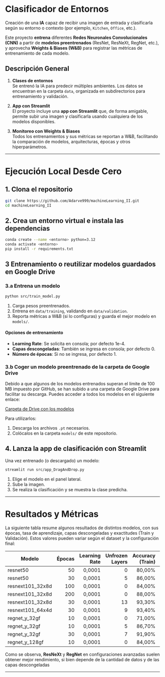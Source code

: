 # Clasificador de Entornos

Creación de una **IA** capaz de recibir una imagen de entrada y clasificarla según su entorno o contexto (por ejemplo, `Kitchen`, `Office`, etc.).  

Este proyecto **entrena** diferentes **Redes Neuronales Convolucionales (CNN)** a partir de **modelos preentrenados** (ResNet, ResNeXt, RegNet, etc.), y aprovecha **Weights & Biases (W&B)** para registrar las métricas de entrenamiento de cada modelo.

## Descripción General

1. **Clases de entornos**  
   Se entrenó la IA para predecir múltiples ambientes. Los datos se encuentran en la carpeta `data`, organizada en subdirectorios para entrenamiento y validación.

2. **App con Streamlit**  
   El proyecto incluye una **app con Streamlit** que, de forma amigable, permite subir una imagen y clasificarla usando cualquiera de los modelos disponibles.

3. **Monitoreo con Weights & Biases**  
   Todos los entrenamientos y sus métricas se reportan a W&B, facilitando la comparación de modelos, arquitecturas, épocas y otros hiperparámetros.

---

# Ejecución Local Desde Cero

## 1. Clona el repositorio

```bash
git clone https://github.com/Adarve999/machineLearning_II.git
cd machineLearning_II
```

## 2. Crea un entorno virtual e instala las dependencias

```bash
conda create --name <entorno> python=3.12
conda activate <entorno>
pip install -r requirements.txt
```

## 3 Entrenamiento o reutilizar modelos guardados en Google Drive

### 3.a Entrena un modelo

```bash
python src/train_model.py
```

1. Carga pesos preentrenados.
2. Entrena en `data/training`, validando en `data/validation`.
3. Reporta métricas a W&B (si lo configuras) y guarda el mejor modelo en `models/`.

#### Opciones de entrenamiento

- **Learning Rate**: Se solicita en consola; por defecto 1e-4.  
- **Capas descongeladas**: También se ingresa en consola; por defecto 0.  
- **Número de épocas**: Si no se ingresa, por defecto 1.

### 3.b Coger un modelo preentrenado de la carpeta de Google Drive

Debido a que algunos de los modelos entrenados superan el límite de 100 MB impuesto por GitHub, se han subido a una carpeta de Google Drive para facilitar su descarga. Puedes acceder a todos los modelos en el siguiente enlace:

[Carpeta de Drive con los modelos](https://drive.google.com/drive/folders/1-9ZGXn6zHftPIvnO7t1JfCHSlHR5p2DT?usp=sharing)

Para utilizarlos:

1. Descarga los archivos `.pt` necesarios.
2. Colócalos en la carpeta `models/` de este repositorio.

## 4. Lanza la app de clasificación con Streamlit

Una vez entrenado (o descargado) un modelo:

```bash
streamlit run src/app_DragAndDrop.py
```

1. Elige el modelo en el panel lateral.  
2. Sube la imagen.  
3. Se realiza la clasificación y se muestra la clase predicha.

---

# Resultados y Métricas

La siguiente tabla resume algunos resultados de distintos modelos, con sus épocas, tasa de aprendizaje, capas descongeladas y exactitudes (Train y Validación). Estos valores pueden variar según el dataset y la configuración final:

| Modelo              | Épocas | Learning Rate | Unfrozen Layers | Accuracy (Train) | Accuracy (Validación) |
|---------------------|-------:|--------------:|----------------:|-----------------:|-----------------------:|
| resnet50            |     50 | 0,0001        |               0 |           80,00% |                 80,00% |
| resnet50            |     30 | 0,0001        |               5 |           86,00% |                 87,00% |
| resnext101_32x8d    |    100 | 0,0001        |               0 |           84,00% |                 92,00% |
| resnext101_32x8d    |    200 | 0,0001        |               0 |           88,00% |                 92,30% |
| resnext101_32x8d    |     30 | 0,0001        |              13 |           93,30% |                 93,60% |
| resnext101_64x4d    |     30 | 0,0001        |               9 |           93,40% |                 94,20% |
| regnet_y_32gf       |     10 | 0,0001        |               0 |           71,00% |                 73,00% |
| regnet_y_32gf       |     10 | 0,0001        |               5 |           86,70% |                 94,70% |
| regnet_y_32gf       |     30 | 0,0001        |               7 |           91,90% |                 94,40% |
| regnet_y_128gf      |     10 | 0,0001        |               0 |           84,00% |                 73,00% |

Como se observa, **ResNeXt** y **RegNet** en configuraciones avanzadas suelen obtener mejor rendimiento, si bien depende de la cantidad de datos y de las capas descongeladas

---
